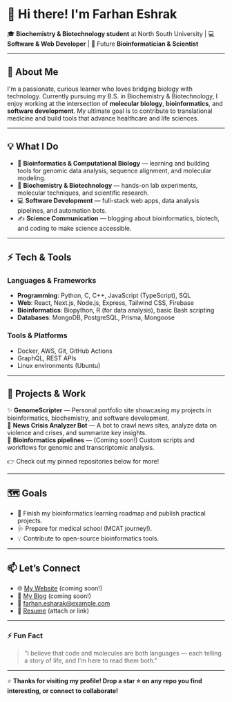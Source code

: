 # 👋 Hi there! I'm Farhan Eshrak

🎓 **Biochemistry & Biotechnology student** at North South University | 💻 **Software & Web Developer** | 🔬 Future **Bioinformatician & Scientist**

---

## 🌟 About Me

I'm a passionate, curious learner who loves bridging biology with technology. Currently pursuing my B.S. in Biochemistry & Biotechnology, I enjoy working at the intersection of **molecular biology**, **bioinformatics**, and **software development**. My ultimate goal is to contribute to translational medicine and build tools that advance healthcare and life sciences.

---

## 💡 What I Do

- 🧬 **Bioinformatics & Computational Biology** — learning and building tools for genomic data analysis, sequence alignment, and molecular modeling.
- 🧪 **Biochemistry & Biotechnology** — hands-on lab experiments, molecular techniques, and scientific research.
- 💻 **Software Development** — full-stack web apps, data analysis pipelines, and automation bots.
- ✍️ **Science Communication** — blogging about bioinformatics, biotech, and coding to make science accessible.

---

## ⚡ Tech & Tools

### Languages & Frameworks

- **Programming**: Python, C, C++, JavaScript (TypeScript), SQL
- **Web**: React, Next.js, Node.js, Express, Tailwind CSS, Firebase
- **Bioinformatics**: Biopython, R (for data analysis), basic Bash scripting
- **Databases**: MongoDB, PostgreSQL, Prisma, Mongoose

### Tools & Platforms

- Docker, AWS, Git, GitHub Actions
- GraphQL, REST APIs
- Linux environments (Ubuntu)

---

## 🚀 Projects & Work

✨ **GenomeScripter** — Personal portfolio site showcasing my projects in bioinformatics, biochemistry, and software development.  
📰 **News Crisis Analyzer Bot** — A bot to crawl news sites, analyze data on violence and crises, and summarize key insights.  
🧬 **Bioinformatics pipelines** — (Coming soon!) Custom scripts and workflows for genomic and transcriptomic analysis.

👉 Check out my pinned repositories below for more!

---

## 🗺️ Goals

- 🎯 Finish my bioinformatics learning roadmap and publish practical projects.
- 🩺 Prepare for medical school (MCAT journey!).
- 💡 Contribute to open-source bioinformatics tools.

---

## 📫 Let’s Connect

- 🌐 [My Website](#) (coming soon!)
- 📝 [My Blog](#) (coming soon!)
- 💌 farhan.esharak@example.com
- 📄 [Resume](#) (attach or link)

---

### ⚡ Fun Fact

> "I believe that code and molecules are both languages — each telling a story of life, and I'm here to read them both."

---

⭐️ **Thanks for visiting my profile! Drop a star ⭐️ on any repo you find interesting, or connect to collaborate!**

